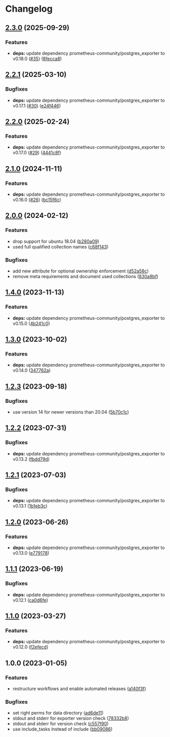 # Changelog

## [2.3.0](https://github.com/rolehippie/postgresql/compare/v2.2.1...v2.3.0) (2025-09-29)


### Features

* **deps:** update dependency prometheus-community/postgres_exporter to v0.18.0 ([#35](https://github.com/rolehippie/postgresql/issues/35)) ([8fecca8](https://github.com/rolehippie/postgresql/commit/8fecca855c813d733634bafbb85cdf0624a1c91d))

## [2.2.1](https://github.com/rolehippie/postgresql/compare/v2.2.0...v2.2.1) (2025-03-10)


### Bugfixes

* **deps:** update dependency prometheus-community/postgres_exporter to v0.17.1 ([#30](https://github.com/rolehippie/postgresql/issues/30)) ([e24f446](https://github.com/rolehippie/postgresql/commit/e24f44606303d781d1f945a1bcb9d7fb71d595c7))

## [2.2.0](https://github.com/rolehippie/postgresql/compare/v2.1.0...v2.2.0) (2025-02-24)


### Features

* **deps:** update dependency prometheus-community/postgres_exporter to v0.17.0 ([#29](https://github.com/rolehippie/postgresql/issues/29)) ([4441c8f](https://github.com/rolehippie/postgresql/commit/4441c8f8cdef5de24b4a847e2c4be5b3f8bc4694))

## [2.1.0](https://github.com/rolehippie/postgresql/compare/v2.0.0...v2.1.0) (2024-11-11)


### Features

* **deps:** update dependency prometheus-community/postgres_exporter to v0.16.0 ([#26](https://github.com/rolehippie/postgresql/issues/26)) ([bc15f6c](https://github.com/rolehippie/postgresql/commit/bc15f6c26959688c6a4f9a5b6423479290e3ac81))

## [2.0.0](https://github.com/rolehippie/postgresql/compare/v1.4.0...v2.0.0) (2024-02-12)


### Features

* drop support for ubuntu 18.04 ([b280a09](https://github.com/rolehippie/postgresql/commit/b280a09308dd12b294da0350c768bdb7390c8464))
* used full qualified collection names ([c68f143](https://github.com/rolehippie/postgresql/commit/c68f143c31c92050b7d5959f5e076d5c5c515e7f))


### Bugfixes

* add new attribute for optional ownership enforcement ([d52a58c](https://github.com/rolehippie/postgresql/commit/d52a58cb739f9eb9850dea944eb69ba75ba4cbc4))
* remove meta requirements and document used collections ([830a8bf](https://github.com/rolehippie/postgresql/commit/830a8bf9067bed035275a1edc0758858e7667479))

## [1.4.0](https://github.com/rolehippie/postgresql/compare/v1.3.0...v1.4.0) (2023-11-13)


### Features

* **deps:** update dependency prometheus-community/postgres_exporter to v0.15.0 ([4b241c0](https://github.com/rolehippie/postgresql/commit/4b241c08f2cdce9fedf18647dcc284bf040a2f49))

## [1.3.0](https://github.com/rolehippie/postgresql/compare/v1.2.3...v1.3.0) (2023-10-02)


### Features

* **deps:** update dependency prometheus-community/postgres_exporter to v0.14.0 ([347762a](https://github.com/rolehippie/postgresql/commit/347762aa567115bb3185c2f9fe5cc823b8f37d18))

## [1.2.3](https://github.com/rolehippie/postgresql/compare/v1.2.2...v1.2.3) (2023-09-18)


### Bugfixes

* use version 14 for newer versions than 20.04 ([5b70c1c](https://github.com/rolehippie/postgresql/commit/5b70c1cc962f151ebcddce6bfad9b473c682f81a))

## [1.2.2](https://github.com/rolehippie/postgresql/compare/v1.2.1...v1.2.2) (2023-07-31)


### Bugfixes

* **deps:** update dependency prometheus-community/postgres_exporter to v0.13.2 ([fbdd79d](https://github.com/rolehippie/postgresql/commit/fbdd79db603d16c08622ea97f92077d758475a26))

## [1.2.1](https://github.com/rolehippie/postgresql/compare/v1.2.0...v1.2.1) (2023-07-03)


### Bugfixes

* **deps:** update dependency prometheus-community/postgres_exporter to v0.13.1 ([1b1eb3c](https://github.com/rolehippie/postgresql/commit/1b1eb3c501b554b41c3cf722721e725232a9f733))

## [1.2.0](https://github.com/rolehippie/postgresql/compare/v1.1.1...v1.2.0) (2023-06-26)


### Features

* **deps:** update dependency prometheus-community/postgres_exporter to v0.13.0 ([e779178](https://github.com/rolehippie/postgresql/commit/e77917816c08eba2b565030ef74c1f1d782c0e19))

## [1.1.1](https://github.com/rolehippie/postgresql/compare/v1.1.0...v1.1.1) (2023-06-19)


### Bugfixes

* **deps:** update dependency prometheus-community/postgres_exporter to v0.12.1 ([ca0d6fe](https://github.com/rolehippie/postgresql/commit/ca0d6fe4e5041041af62712939e212c25952cadc))

## [1.1.0](https://github.com/rolehippie/postgresql/compare/v1.0.0...v1.1.0) (2023-03-27)


### Features

* **deps:** update dependency prometheus-community/postgres_exporter to v0.12.0 ([f2efecd](https://github.com/rolehippie/postgresql/commit/f2efecdab82e6a6033c304c54f21986233688029))

## 1.0.0 (2023-01-05)


### Features

* restructure workflows and enable automated releases ([a140f3f](https://github.com/rolehippie/postgresql/commit/a140f3f86d048f0ddfc200bc11b6081d5b8f2510))


### Bugfixes

* set right perms for data directory ([ad6de11](https://github.com/rolehippie/postgresql/commit/ad6de11ba77625682aeed0152399964032d4ebea))
* stdout and stderr for exporter version check ([78332b8](https://github.com/rolehippie/postgresql/commit/78332b83ac0f692103b686e09e2622665e1252f7))
* stdout and stderr for version check ([c557f90](https://github.com/rolehippie/postgresql/commit/c557f90af2e8a8665d1aa419d776309fc87acd9c))
* use include_tasks instead of include ([bb09086](https://github.com/rolehippie/postgresql/commit/bb0908695f39bf52476876d27dd79de706ceaf54))

